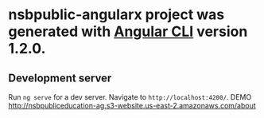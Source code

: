 # nsbpublic-angularx  project was generated with [Angular CLI](https://github.com/angular/angular-cli) version 1.2.0.

## Development server

Run `ng serve` for a dev server. Navigate to `http://localhost:4200/`.  DEMO
http://nsbpubliceducation-ag.s3-website.us-east-2.amazonaws.com/about
